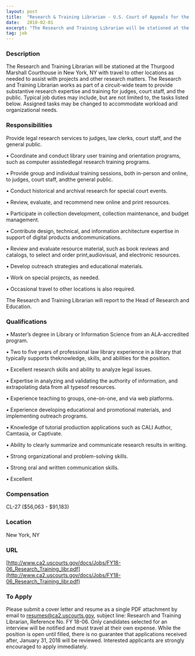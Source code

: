 ```yaml
---
layout: post
title:  "Research & Training Librarian - U.S. Court of Appeals for the Second Circuit"
date:   2018-02-01
excerpt: "The Research and Training Librarian will be stationed at the Thurgood Marshall Courthouse in New York, NY with travel to other locations as needed to assist with projects and other research matters. The Research and Training Librarian works as part of a circuit-wide team to provide substantive research expertise and..."
tag: job
---
```


### Description   

The Research and Training Librarian will be stationed at the Thurgood Marshall Courthouse in New York, NY with travel to other locations as needed to assist with projects and other research matters. The Research and Training Librarian works as part of a circuit-wide team to provide substantive research expertise and training for judges, court staff, and the public. Typical job duties may include, but are not limited to, the tasks listed below. Assigned tasks may be changed to accommodate workload and organizational needs.


### Responsibilities   

Provide legal research services to judges, law clerks, court staff, and the general public.

• Coordinate and conduct library user training and orientation programs, such as computer assistedlegal research training programs.

• Provide group and individual training sessions, both in-person and online, to judges, court staff, andthe general public.

• Conduct historical and archival research for special court events.

• Review, evaluate, and recommend new online and print resources.

• Participate in collection development, collection maintenance, and budget management.

• Contribute design, technical, and information architecture expertise in support of digital products andcommunications.

• Review and evaluate resource material, such as book reviews and catalogs, to select and order print,audiovisual, and electronic resources.

• Develop outreach strategies and educational materials.

• Work on special projects, as needed.

• Occasional travel to other locations is also required.

The Research and Training Librarian will report to the Head of Research and Education.


### Qualifications   


• Master’s degree in Library or Information Science from an ALA-accredited program.

• Two to five years of professional law library experience in a library that typically supports theknowledge, skills, and abilities for the position.

• Excellent research skills and ability to analyze legal issues.

• Expertise in analyzing and validating the authority of information, and extrapolating data from all typesof resources.

• Experience teaching to groups, one-on-one, and via web platforms.

• Experience developing educational and promotional materials, and implementing outreach programs.

• Knowledge of tutorial production applications such as CALI Author, Camtasia, or Captivate.

• Ability to clearly summarize and communicate research results in writing.

• Strong organizational and problem-solving skills.

• Strong oral and written communication skills.

• Excellent


### Compensation   

CL-27 ($56,063 - $91,183)


### Location   

New York, NY


### URL   

[http://www.ca2.uscourts.gov/docs/Jobs/FY18-06_Research_Training_libr.pdf](http://www.ca2.uscourts.gov/docs/Jobs/FY18-06_Research_Training_libr.pdf)

### To Apply   

Please submit a cover letter and resume as a single PDF attachment by email to resumes@ca2.uscourts.gov, subject line: Research and Training Librarian, Reference No. FY 18-06. Only candidates selected for an interview will be notified and must travel at their own expense. While the position is open until filled, there is no guarantee that applications received after, January 31, 2018 will be reviewed. Interested applicants are strongly encouraged to apply immediately.





